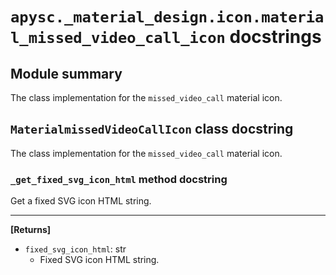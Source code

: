 # `apysc._material_design.icon.material_missed_video_call_icon` docstrings

## Module summary

The class implementation for the `missed_video_call` material icon.

## `MaterialmissedVideoCallIcon` class docstring

The class implementation for the `missed_video_call` material icon.

### `_get_fixed_svg_icon_html` method docstring

Get a fixed SVG icon HTML string.<hr>

**[Returns]**

- `fixed_svg_icon_html`: str
  - Fixed SVG icon HTML string.